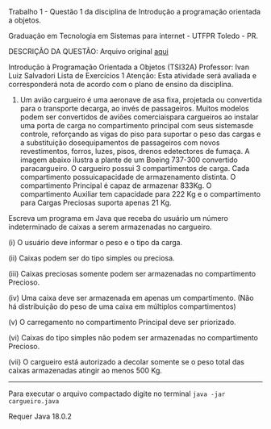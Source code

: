 Trabalho 1 - Questão 1 da disciplina de Introdução a programação orientada a objetos.

Graduação em Tecnologia em Sistemas para internet - UTFPR Toledo - PR.

DESCRIÇÃO DA QUESTÃO: 
Arquivo original [aqui](pdf/trabalho1.pdf)

Introdução à Programação Orientada a Objetos (TSI32A)
Professor: Ivan Luiz Salvadori
Lista de Exercícios 1
Atenção: Esta atividade será avaliada e corresponderá nota de acordo com o plano de ensino
da disciplina.
1. Um avião cargueiro é uma aeronave de asa fixa, projetada ou convertida para o transporte decarga, ao invés de passageiros. Muitos modelos podem ser convertidos de aviões comerciaispara cargueiros ao instalar uma porta de carga no compartimento principal com seus sistemasde controle, reforçando as vigas do piso para suportar o peso das cargas e a substituição dosequipamentos de passageiros com novos revestimentos, forros, luzes, pisos, drenos edetectores de fumaça. A imagem abaixo ilustra a plante de um Boeing 737-300 convertido paracargueiro. O cargueiro possui 3 compartimentos de carga. Cada compartimento possuicapacidade de armazenamento distinta. O compartimento Principal é capaz de armazenar 833Kg. O compartimento Auxiliar tem capacidade para 222 Kg e o compartimento para Cargas Preciosas suporta apenas 21 Kg.


Escreva um programa em Java que receba do usuário um número indeterminado de caixas a serem armazenadas no cargueiro.

(i) O usuário deve informar o peso e o tipo da carga.

(ii) Caixas podem ser do tipo simples ou preciosa.

(iii) Caixas preciosas somente podem ser armazenadas no compartimento Precioso.

(iv) Uma caixa deve ser armazenada em apenas um compartimento. (Não há distribuição do peso de uma caixa em múltiplos compartimentos)

(v) O carregamento no compartimento Principal deve ser priorizado.

(vi) Caixas do tipo simples não podem ser armazenadas no compartimento Precioso.

(vii) O cargueiro está autorizado a decolar somente se o peso total das caixas armazenadas
atingir ao menos 500 Kg.


---------------------------------------------

Para executar o arquivo compactado digite no terminal
`` java -jar cargueiro.java ``

Requer Java 18.0.2
